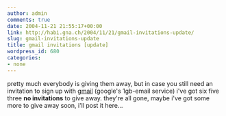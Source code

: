 ```yaml
---
author: admin
comments: true
date: 2004-11-21 21:55:17+00:00
link: http://habi.gna.ch/2004/11/21/gmail-invitations-update/
slug: gmail-invitations-update
title: gmail invitations [update]
wordpress_id: 680
categories:
- none
---
```



pretty much everybody is giving them away, but in case you still need an invitation to sign up with [gmail](http://gmail.google.com/) (google's 1gb-email service) i've got six five three **no invitations** to give away. they're all gone, maybe i've got some more to give away soon, i'll post it here...


